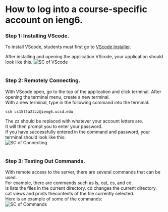 # How to log into a course-specific account on ieng6.<br/>

### Step 1: Installing VScode.<br/>
To install VScode, students must first go to [VScode Installer](https://code.visualstudio.com/). <br/>

After installing and opening the application VScode, your application should look like this.
![SC of VScode](https://user-images.githubusercontent.com/114313685/193160564-fd903885-78fe-480b-b297-de2585290972.png) <br/> <br/>

### Step 2: Remotely Connecting. <br/>
With VScode open, go to the top of the application and click terminal. After opening the terminal menu, create a new terminal. <br/>
With a new terminal, type in the following command into the terminal: <br/>
```
ssh cs15lfa22zz@ieng6.ucsd.edu
```
The zz should be replaced with whatever your account letters are. <br/>
It will then prompt you to enter your password. <br/>
If you have successfully entered in the command and password, your terminal should look like this: <br/>
![SC of Connecting](https://user-images.githubusercontent.com/114313685/193162688-eb9ba353-3944-4555-a727-8c224257e831.png) <br/> <br/>

### Step 3: Testing Out Commands. <br/>
With remote access to the server, there are several commands that can be used. <br/>
For example, there are commands such as ls, cat, cs, and cd. <br/>
ls lists the files in the current directory. cd changes the current directory. 
cat views and prints thecontents of the file currently selected. <br/>
Here is an example of some of the commands: <br/>
![SC of Commands](https://user-images.githubusercontent.com/114313685/193163605-65c80d87-a868-4733-9882-d6c1109ef03c.PNG)


